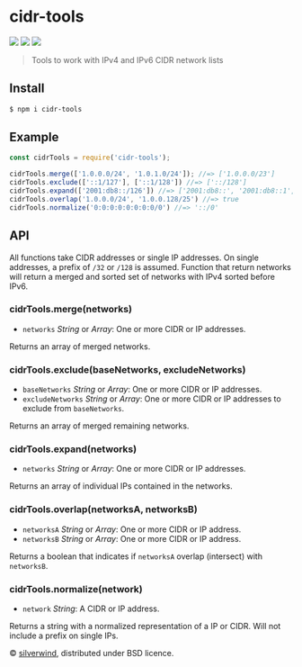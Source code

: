 # cidr-tools
[![](https://img.shields.io/npm/v/cidr-tools.svg?style=flat)](https://www.npmjs.org/package/cidr-tools)
[![](https://img.shields.io/npm/dm/cidr-tools.svg)](https://www.npmjs.org/package/cidr-tools)
[![](https://api.travis-ci.org/silverwind/cidr-tools.svg?style=flat)](https://travis-ci.org/silverwind/cidr-tools)
> Tools to work with IPv4 and IPv6 CIDR network lists

## Install

```bash
$ npm i cidr-tools
```
## Example

```js
const cidrTools = require('cidr-tools');

cidrTools.merge(['1.0.0.0/24', '1.0.1.0/24']); //=> ['1.0.0.0/23']
cidrTools.exclude(['::1/127'], ['::1/128']) //=> ['::/128']
cidrTools.expand(['2001:db8::/126']) //=> ['2001:db8::', '2001:db8::1', '2001:db8::2', '2001:db8::3']
cidrTools.overlap('1.0.0.0/24', '1.0.0.128/25') //=> true
cidrTools.normalize('0:0:0:0:0:0:0:0/0') //=> '::/0'
```

## API

All functions take CIDR addresses or single IP addresses. On single addresses, a prefix of `/32` or `/128` is assumed. Function that return networks will return a merged and sorted set of networks with IPv4 sorted before IPv6.

### cidrTools.merge(networks)

- `networks` *String* or *Array*: One or more CIDR or IP addresses.

Returns an array of merged networks.

### cidrTools.exclude(baseNetworks, excludeNetworks)

- `baseNetworks` *String* or *Array*: One or more CIDR or IP addresses.
- `excludeNetworks` *String* or *Array*: One or more CIDR or IP addresses to exclude from `baseNetworks`.

Returns an array of merged remaining networks.

### cidrTools.expand(networks)

- `networks` *String* or *Array*: One or more CIDR or IP addresses.

Returns an array of individual IPs contained in the networks.

### cidrTools.overlap(networksA, networksB)

- `networksA` *String* or *Array*: One or more CIDR or IP address.
- `networksB` *String* or *Array*: One or more CIDR or IP address.

Returns a boolean that indicates if `networksA` overlap (intersect) with `networksB`.

### cidrTools.normalize(network)

- `network` *String*: A CIDR or IP address.

Returns a string with a normalized representation of a IP or CIDR. Will not include a prefix on single IPs.

© [silverwind](https://github.com/silverwind), distributed under BSD licence.
